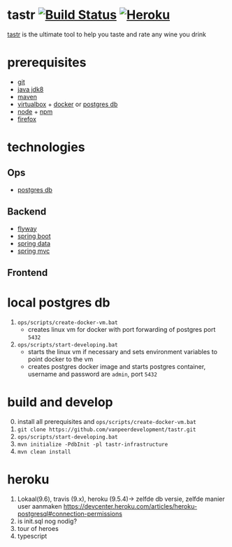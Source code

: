 # tastr [![Build Status](https://travis-ci.org/vanpeerdevelopment/tastr.svg?branch=master)](https://travis-ci.org/vanpeerdevelopment/tastr) [![Heroku](http://heroku-badge.herokuapp.com/?app=tastr&style=flat&svg=1)](http://tastr.eu)
[tastr](http://tastr.eu) is the ultimate tool to help you taste and rate any wine you drink

# prerequisites
- [git](https://git-scm.com/)
- [java jdk8](http://www.oracle.com/technetwork/java/javase/downloads/jdk8-downloads-2133151.html) 
- [maven](https://maven.apache.org/)
- [virtualbox](https://www.virtualbox.org/) + [docker](https://www.docker.com/) or [postgres db](https://www.postgresql.org/)
- [node](https://nodejs.org/en/) + [npm](https://www.npmjs.com/)
- [firefox](https://www.mozilla.org/en-US/firefox/new/)

# technologies
## Ops
- [postgres db](https://www.postgresql.org/)

## Backend
- [flyway](https://flywaydb.org/)
- [spring boot](http://projects.spring.io/spring-boot/)
- [spring data](http://projects.spring.io/spring-data/)
- [spring mvc](http://docs.spring.io/spring/docs/current/spring-framework-reference/html/mvc.html)

## Frontend

# local postgres db
1. `ops/scripts/create-docker-vm.bat`
    - creates linux vm for docker with port forwarding of postgres port `5432`
2. `ops/scripts/start-developing.bat`
    - starts the linux vm if necessary and sets environment variables to point docker to the vm
    - creates postgres docker image and starts postgres container, username and password are `admin`, port `5432`

# build and develop
0. install all prerequisites and `ops/scripts/create-docker-vm.bat`
1. `git clone https://github.com/vanpeerdevelopment/tastr.git`
2. `ops/scripts/start-developing.bat`
3. `mvn initialize -PdbInit -pl tastr-infrastructure`
4. `mvn clean install`

# heroku
1. Lokaal(9.6), travis (9.x), heroku (9.5.4)-> zelfde db versie, zelfde manier user aanmaken https://devcenter.heroku.com/articles/heroku-postgresql#connection-permissions
2. is init.sql nog nodig?
4. tour of heroes
5. typescript
